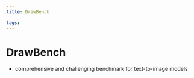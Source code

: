 ```yaml
---
title: DrawBench

tags: 
---
```


# DrawBench
- comprehensive and challenging benchmark for text-to-image models




